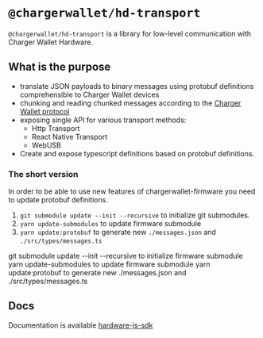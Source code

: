 # `@chargerwallet/hd-transport`

`@chargerwallet/hd-transport` is a library for low-level communication with Charger Wallet  Hardware.

## What is the purpose

- translate JSON payloads to binary messages using protobuf definitions comprehensible to Charger Wallet  devices
- chunking and reading chunked messages according to the [Charger Wallet  protocol](./protocol.md)
- exposing single API for various transport methods:
  - Http Transport
  - React Native Transport
  - WebUSB
- Create and expose typescript definitions based on protobuf definitions.

### The short version

In order to be able to use new features of chargerwallet-firmware you need to update protobuf definitions.

1. `git submodule update --init --recursive` to initialize git submodules.
1. `yarn update-submodules` to update firmware submodule
1. `yarn update:protobuf` to generate new `./messages.json` and `./src/types/messages.ts`

git submodule update --init --recursive to initialize firmware submodule
yarn update-submodules to update firmware submodule
yarn update:protobuf to generate new ./messages.json and ./src/types/messages.ts

## Docs

Documentation is available [hardware-js-sdk](https://developer.chargerwallet.com/connect-to-hardware/hardware-sdk/start)

